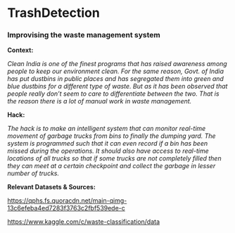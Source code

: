 # TrashDetection

### Improvising the waste management system

__Context:__ 

_Clean India is one of the finest programs that has raised awareness among people to keep our environment clean. For the same reason, Govt. of India has put dustbins in public places and has segregated them into green and blue dustbins for a different type of waste. But as it has been observed that people really don’t seem to care to differentiate between the two. That is the reason there is a lot of manual work in waste management._

__Hack:__

_The hack is to make an intelligent system that can monitor real-time movement of garbage trucks from bins to finally the dumping yard. The system is programmed such that it can even record if a bin has been missed during the operations. It should also have access to real-time locations of all trucks so that if some trucks are not completely filled then they can meet at a certain checkpoint and collect the garbage in lesser number of trucks._

__Relevant Datasets & Sources:__

https://qphs.fs.quoracdn.net/main-qimg-13c6efeba4ed7283f3763c2fbf539ede-c

https://www.kaggle.com/c/waste-classification/data